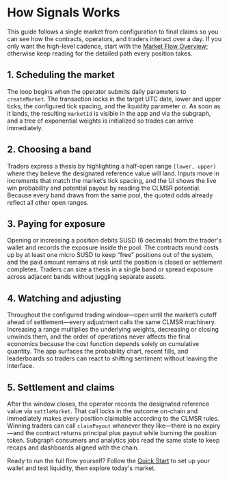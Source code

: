 # How Signals Works

This guide follows a single market from configuration to final claims so you can see how the contracts, operators, and traders interact over a day. If you only want the high-level cadence, start with the [Market Flow Overview](./market-flow-overview.md); otherwise keep reading for the detailed path every position takes.

## 1. Scheduling the market

The loop begins when the operator submits daily parameters to `createMarket`. The transaction locks in the target UTC date, lower and upper ticks, the configured tick spacing, and the liquidity parameter $\alpha$. As soon as it lands, the resulting `marketId` is visible in the app and via the subgraph, and a tree of exponential weights is initialized so trades can arrive immediately.

## 2. Choosing a band

Traders express a thesis by highlighting a half-open range `[lower, upper)` where they believe the designated reference value will land. Inputs move in increments that match the market’s tick spacing, and the UI shows the live win probability and potential payout by reading the CLMSR potential. Because every band draws from the same pool, the quoted odds already reflect all other open ranges.

## 3. Paying for exposure

Opening or increasing a position debits SUSD (6 decimals) from the trader's wallet and records the exposure inside the pool. The contracts round costs up by at least one micro SUSD to keep “free” positions out of the system, and the paid amount remains at risk until the position is closed or settlement completes. Traders can size a thesis in a single band or spread exposure across adjacent bands without juggling separate assets.

## 4. Watching and adjusting

Throughout the configured trading window—open until the market’s cutoff ahead of settlement—every adjustment calls the same CLMSR machinery. Increasing a range multiplies the underlying weights, decreasing or closing unwinds them, and the order of operations never affects the final economics because the cost function depends solely on cumulative quantity. The app surfaces the probability chart, recent fills, and leaderboards so traders can react to shifting sentiment without leaving the interface.

## 5. Settlement and claims

After the window closes, the operator records the designated reference value via `settleMarket`. That call locks in the outcome on-chain and immediately makes every position claimable according to the CLMSR rules. Winning traders can call `claimPayout` whenever they like—there is no expiry—and the contract returns principal plus payout while burning the position token. Subgraph consumers and analytics jobs read the same state to keep recaps and dashboards aligned with the chain.

Ready to run the full flow yourself? Follow the [Quick Start](/docs/quickstart) to set up your wallet and test liquidity, then explore today's market.

